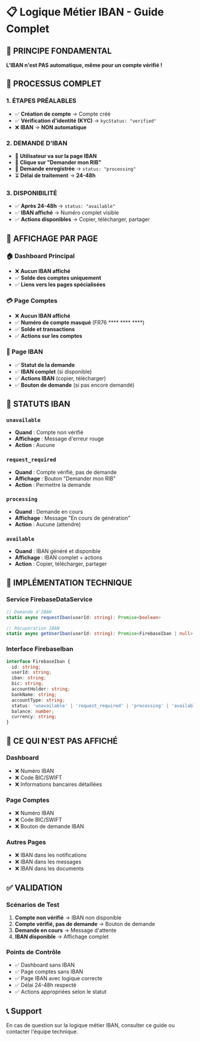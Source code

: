 # 📋 Logique Métier IBAN - Guide Complet

## 🎯 **PRINCIPE FONDAMENTAL**

**L'IBAN n'est PAS automatique, même pour un compte vérifié !**

## 🔄 **PROCESSUS COMPLET**

### **1. ÉTAPES PRÉALABLES**
- ✅ **Création de compte** → Compte créé
- ✅ **Vérification d'identité (KYC)** → `kycStatus: "verified"`
- ❌ **IBAN** → **NON automatique**

### **2. DEMANDE D'IBAN**
- 🔄 **Utilisateur va sur la page IBAN**
- 🔄 **Clique sur "Demander mon RIB"**
- 🔄 **Demande enregistrée** → `status: "processing"`
- ⏳ **Délai de traitement** → **24-48h**

### **3. DISPONIBILITÉ**
- ✅ **Après 24-48h** → `status: "available"`
- ✅ **IBAN affiché** → Numéro complet visible
- ✅ **Actions disponibles** → Copier, télécharger, partager

## 📱 **AFFICHAGE PAR PAGE**

### **🏠 Dashboard Principal**
- ❌ **Aucun IBAN affiché**
- ✅ **Solde des comptes uniquement**
- ✅ **Liens vers les pages spécialisées**

### **💳 Page Comptes**
- ❌ **Aucun IBAN affiché**
- ✅ **Numéro de compte masqué** (FR76 **** **** ****)
- ✅ **Solde et transactions**
- ✅ **Actions sur les comptes**

### **🏦 Page IBAN**
- ✅ **Statut de la demande**
- ✅ **IBAN complet** (si disponible)
- ✅ **Actions IBAN** (copier, télécharger)
- ✅ **Bouton de demande** (si pas encore demandé)

## 🎨 **STATUTS IBAN**

### **`unavailable`**
- **Quand** : Compte non vérifié
- **Affichage** : Message d'erreur rouge
- **Action** : Aucune

### **`request_required`**
- **Quand** : Compte vérifié, pas de demande
- **Affichage** : Bouton "Demander mon RIB"
- **Action** : Permettre la demande

### **`processing`**
- **Quand** : Demande en cours
- **Affichage** : Message "En cours de génération"
- **Action** : Aucune (attendre)

### **`available`**
- **Quand** : IBAN généré et disponible
- **Affichage** : IBAN complet + actions
- **Action** : Copier, télécharger, partager

## 🔧 **IMPLÉMENTATION TECHNIQUE**

### **Service FirebaseDataService**
```typescript
// Demande d'IBAN
static async requestIban(userId: string): Promise<boolean>

// Récupération IBAN
static async getUserIban(userId: string): Promise<FirebaseIban | null>
```

### **Interface FirebaseIban**
```typescript
interface FirebaseIban {
  id: string;
  userId: string;
  iban: string;
  bic: string;
  accountHolder: string;
  bankName: string;
  accountType: string;
  status: 'unavailable' | 'request_required' | 'processing' | 'available';
  balance: number;
  currency: string;
}
```

## 🚫 **CE QUI N'EST PAS AFFICHÉ**

### **Dashboard**
- ❌ Numéro IBAN
- ❌ Code BIC/SWIFT
- ❌ Informations bancaires détaillées

### **Page Comptes**
- ❌ Numéro IBAN
- ❌ Code BIC/SWIFT
- ❌ Bouton de demande IBAN

### **Autres Pages**
- ❌ IBAN dans les notifications
- ❌ IBAN dans les messages
- ❌ IBAN dans les documents

## ✅ **VALIDATION**

### **Scénarios de Test**
1. **Compte non vérifié** → IBAN non disponible
2. **Compte vérifié, pas de demande** → Bouton de demande
3. **Demande en cours** → Message d'attente
4. **IBAN disponible** → Affichage complet

### **Points de Contrôle**
- ✅ Dashboard sans IBAN
- ✅ Page comptes sans IBAN
- ✅ Page IBAN avec logique correcte
- ✅ Délai 24-48h respecté
- ✅ Actions appropriées selon le statut

## 📞 **Support**

En cas de question sur la logique métier IBAN, consulter ce guide ou contacter l'équipe technique. 